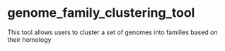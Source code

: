 # genome_family_clustering_tool
This tool allows users to cluster a set of genomes into families based on their homology
